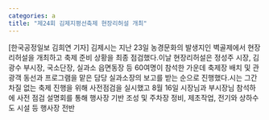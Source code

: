 ```yaml
---
categories: a
title: "제24회 김제지평선축제 현장리허설 개최"
---
```

[한국공정일보 김희연 기자] 김제시는 지난 23일 농경문화의 발생지인 벽골제에서 현장 리허설을 개최하고 축제 준비 상황을 최종 점검했다.이날 현장리허설은 정성주 시장, 김광수 부시장, 국소단장, 실과소 읍면동장 등 60여명이 참석한 가운데 축제장 배치 및 관광객 동선과 프로그램을 맡은 담당 실과소장의 보고를 받는 순으로 진행했다.시는 그간 차질 없는 축제 진행을 위해 사전점검을 실시했고 8월 16일 시장님과 부시장님 참석하에 사전 점검 설명회를 통해 행사장 기반 조성 및 주차장 정비, 제초작업, 전기와 상하수도 시설 등 행사장 전반